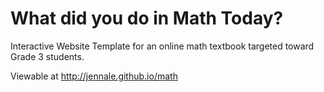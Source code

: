 What did you do in Math Today?
==================

Interactive Website Template for an online math textbook targeted toward Grade 3 students.

Viewable at http://jennale.github.io/math